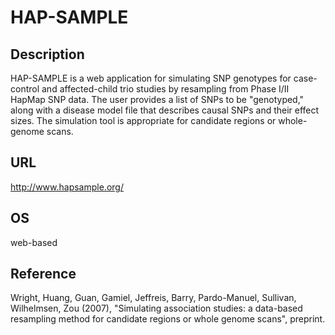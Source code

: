 # HAP-SAMPLE

## Description
HAP-SAMPLE is a web application for simulating SNP genotypes for case-control and affected-child trio studies by resampling from Phase I/II HapMap SNP data. The user provides a list of SNPs to be "genotyped," along with a disease model file that describes causal SNPs and their effect sizes. The simulation tool is appropriate for candidate regions or whole-genome scans.

## URL
http://www.hapsample.org/

## OS
web-based

## Reference
Wright, Huang, Guan, Gamiel, Jeffreis, Barry, Pardo-Manuel, Sullivan, Wilhelmsen, Zou (2007), "Simulating association studies: a data-based resampling method for candidate regions or whole genome scans", preprint.